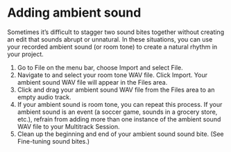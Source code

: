 # Adding ambient sound

Sometimes it’s difficult to stagger two sound bites together without creating an edit that sounds abrupt or unnatural. In these situations, you can use your recorded ambient sound (or room tone) to create a natural rhythm in your project.

1. Go to File on the menu bar, choose Import and select File. 
2. Navigate to and select your room tone WAV file. Click Import. Your ambient sound WAV file will appear in the Files area.
3. Click and drag your ambient sound WAV file from the Files area to an empty audio track.
4. If your ambient sound is room tone, you can repeat this process. If your ambient sound is an event (a soccer game, sounds in a grocery store, etc.), refrain from adding more than one instance of the ambient sound WAV file to your Multitrack Session. 
5. Clean up the beginning and end of your ambient sound sound bite. (See Fine-tuning sound bites.)
